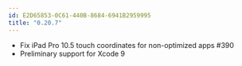 ```yaml
---
id: E2D65853-0C61-440B-8684-6941B2959995
title: "0.20.7"
---
```


* Fix iPad Pro 10.5 touch coordinates for non-optimized apps #390
* Preliminary support for Xcode 9


